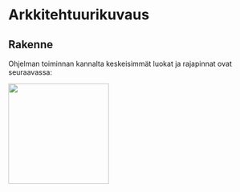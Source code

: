 # Arkkitehtuurikuvaus

## Rakenne

Ohjelman toiminnan kannalta keskeisimmät luokat ja rajapinnat ovat seuraavassa:

<img src="https://raw.githubusercontent.com/duckling747/ot-harjoitustyo/blob/master/web/images/i1.png" width="200">
